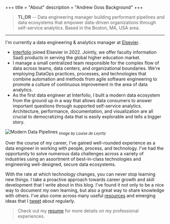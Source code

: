 +++
title = "About"
description = "Andrew Goss Background"
+++
> <b>TL;DR</b> -- Data engineering manager building performant pipelines and data ecosystems that empower data-driven organizations through self-service analytics. Based in the Boston, MA, USA area.

<hr>

I'm currently a data engineering & analytics manager at <a href="https://www.elsevier.com" target="_blank">Elsevier</a>.

* <a href="https://www.interfolio.com" target=_>Interfolio</a> joined Elsevier in 2022. Jointly, we offer faculty information SaaS products in serving the global higher education market.
* I manage a small centralized team responsible for the complex flow of data across teams, data centers, and organizational boundaries. We're employing DataOps practices, processes, and technologies that combine automation and methods from agile software engineering to promote a culture of continuous improvement in the area of data analytics.
* As the first data engineer at Interfolio, I built a modern data ecosystem from the ground up in a way that allows data consumers to answer important questions through supported self-service analytics. Architecture, performance, documentation, and visualization are all crucial to democratizing data that is easily explorable and tells a bigger story.

![Modern Data Pipelines](/img/modern_data_pipelines.png "Modern Data Pipelines")
<sub><i>Image by Louise de Leyritz</i></sub>

Over the course of my career, I've gained well-rounded experience as a data engineer in working with people, process, and technology. I've had the opportunity to solve numerous data challenges across a variety of industries using an assortment of best-in-class technologies and engineering well-designed, secure data ecosystems.

With the rate at which technology changes, you can never stop learning new things. I take a proactive approach towards career growth and skill development that I write about in this blog. I've found it not only to be a nice way to document my own learning, but also a great way to share knowledge with others. I've also come across many useful <a href="/resources">resources</a> and emerging ideas that I <a href="https://twitter.com/andrewrgoss" target="_blank">tweet</a> about regularly.

> Check out my <a href="/resume">resume</a> for more details on my professional experiences.